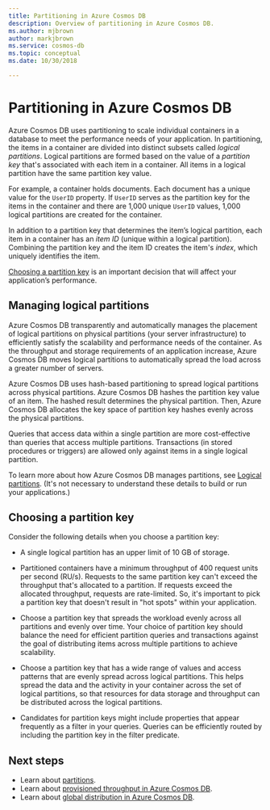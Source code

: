 ```yaml
---
title: Partitioning in Azure Cosmos DB
description: Overview of partitioning in Azure Cosmos DB.
ms.author: mjbrown
author: markjbrown
ms.service: cosmos-db
ms.topic: conceptual
ms.date: 10/30/2018

---
```


# Partitioning in Azure Cosmos DB

Azure Cosmos DB uses partitioning to scale individual containers in a database to meet the performance needs of your application. In partitioning, the items in a container are divided into distinct subsets called *logical partitions*. Logical partitions are formed based on the value of a *partition key* that's associated with each item in a container. All items in a logical partition have the same partition key value.

For example, a container holds documents. Each document has a unique value for the `UserID` property. If `UserID` serves as the partition key for the items in the container and there are 1,000 unique `UserID` values, 1,000 logical partitions are created for the container.

In addition to a partition key that determines the item’s logical partition, each item in a container has an *item ID* (unique within a logical partition). Combining the partition key and the item ID creates the item's *index*, which uniquely identifies the item.

[Choosing a partition key](partitioning-overview.md#choose-partitionkey) is an important decision that will affect your application’s performance.

## Managing logical partitions

Azure Cosmos DB transparently and automatically manages the placement of logical partitions on physical partitions (your server infrastructure) to efficiently satisfy the scalability and performance needs of the container. As the throughput and storage requirements of an application increase, Azure Cosmos DB moves logical partitions to automatically spread the load across a greater number of servers. 

Azure Cosmos DB uses hash-based partitioning to spread logical partitions across physical partitions. Azure Cosmos DB hashes the partition key value of an item. The hashed result determines the physical partition. Then, Azure Cosmos DB allocates the key space of partition key hashes evenly across the physical partitions.

Queries that access data within a single partition are more cost-effective than queries that access multiple partitions. Transactions (in stored procedures or triggers) are allowed only against items in a single logical partition.

To learn more about how Azure Cosmos DB manages partitions, see [Logical partitions](partition-data.md). (It's not necessary to understand these details to build or run your applications.)

## <a id="choose-partitionkey"></a>Choosing a partition key

Consider the following details when you choose a partition key:

* A single logical partition has an upper limit of 10 GB of storage.  

* Partitioned containers have a minimum throughput of 400 request units per second (RU/s). Requests to the same partition key can't exceed the throughput that's allocated to a partition. If requests exceed the allocated throughput, requests are rate-limited. So, it's important to pick a partition key that doesn't result in "hot spots" within your application.

* Choose a partition key that spreads the workload evenly across all partitions and evenly over time. Your choice of partition key should balance the need for efficient partition queries and transactions against the goal of distributing items across multiple partitions to achieve scalability.

* Choose a partition key that has a wide range of values and access patterns that are evenly spread across logical partitions. This helps spread the data and the activity in your container across the set of logical partitions, so that resources for data storage and throughput can be distributed across the logical partitions.

* Candidates for partition keys might include properties that appear frequently as a filter in your queries. Queries can be efficiently routed by including the partition key in the filter predicate.

## Next steps

* Learn about [partitions](partition-data.md).
* Learn about [provisioned throughput in Azure Cosmos DB](request-units.md).
* Learn about [global distribution in Azure Cosmos DB](distribute-data-globally.md).
